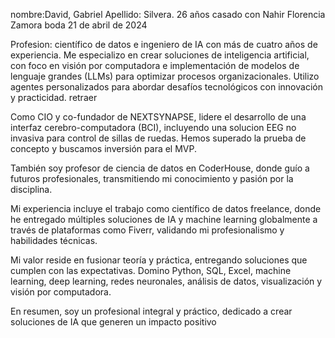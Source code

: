 nombre:David, Gabriel
Apellido: Silvera. 
26 años
casado con Nahir Florencia Zamora
boda 21 de abril de 2024

Profesion: científico de datos e ingeniero de IA con más de cuatro años de experiencia. Me especializo en crear soluciones de inteligencia artificial, con foco en visión por computadora e implementación de modelos de lenguaje grandes (LLMs) para optimizar procesos organizacionales. Utilizo agentes personalizados para abordar desafíos tecnológicos con innovación y practicidad. retraer




Como CIO y co-fundador de NEXTSYNAPSE, lidere el desarrollo de una interfaz cerebro-computadora (BCI), incluyendo una solucion EEG no invasiva para control de sillas de ruedas. Hemos superado la prueba de concepto y buscamos inversión para el MVP.

También soy profesor de ciencia de datos en CoderHouse, donde guío a futuros profesionales, transmitiendo mi conocimiento y pasión por la disciplina.

Mi experiencia incluye el trabajo como científico de datos freelance, donde he entregado múltiples soluciones de IA y machine learning globalmente a través de plataformas como Fiverr, validando mi profesionalismo y habilidades técnicas.

Mi valor reside en fusionar teoría y práctica, entregando soluciones que cumplen con las expectativas. Domino Python, SQL, Excel, machine learning, deep learning, redes neuronales, análisis de datos, visualización y visión por computadora.

En resumen, soy un profesional integral y práctico, dedicado a crear soluciones de IA que generen un impacto positivo
